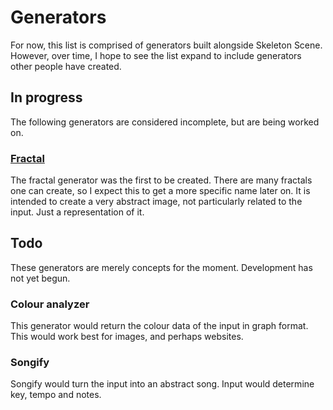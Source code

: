 # Generators

For now, this list is comprised of generators built alongside Skeleton Scene. However, over time, I hope to see the list expand to include generators other people have created.

## In progress

The following generators are considered incomplete, but are being worked on.

### [Fractal](https://github.com/mrjackdavis/skeleton-scene-generator-fractal)

The fractal generator was the first to be created. There are many fractals one can create, so I expect this to get a more specific name later on. It is intended to create a very abstract image, not particularly related to the input. Just a representation of it.

## Todo

These generators are merely concepts for the moment. Development has not yet begun.

### Colour analyzer

This generator would return the colour data of the input in graph format. This would work best for images, and perhaps websites.

### Songify

Songify would turn the input into an abstract song. Input would determine key, tempo and notes.